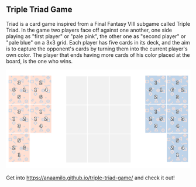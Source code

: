 ## Triple Triad Game

Triad is a card game inspired from a Final Fantasy VIII subgame called Triple Triad. In the game two players face off against one another, one side playing as "first player" or "pale pink", the other one as "second player" or "pale blue" on a 3x3 grid. Each player has five cards in its deck, and the aim is to capture the opponent's cards by turning them into the current player's own color. The player that ends having more cards of his color placed at the board, is the one who wins.

<img src="src/screenshot.png" alt="Screenshot">

Get into https://anaamilo.github.io/triple-triad-game/ and check it out!

